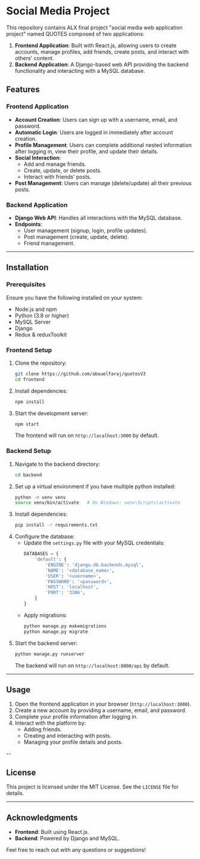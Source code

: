# Social Media Project

This repository contains ALX final project "social media web application project" named QUOTES composed of two applications:

1. **Frontend Application**: Built with React.js, allowing users to create accounts, manage profiles, add friends, create posts, and interact with others' content.
2. **Backend Application**: A Django-based web API providing the backend functionality and interacting with a MySQL database.

## Features

### Frontend Application
- **Account Creation**: Users can sign up with a username, email, and password.
- **Automatic Login**: Users are logged in immediately after account creation.
- **Profile Management**: Users can complete additional nested information after logging in, view their profile, and update their details.
- **Social Interaction**:
  - Add and manage friends.
  - Create, update, or delete posts.
  - Interact with friends' posts.
- **Post Management**: Users can manage (delete/update) all their previous posts.

### Backend Application
- **Django Web API**: Handles all interactions with the MySQL database.
- **Endpoints**:
  - User management (signup, login, profile updates).
  - Post management (create, update, delete).
  - Friend management.

---

## Installation

### Prerequisites
Ensure you have the following installed on your system:
- Node.js and npm
- Python (3.8 or higher)
- MySQL Server
- Django
- Redux & reduxToolkit

### Frontend Setup
1. Clone the repository:
   ```bash
   git clone https://github.com/abouelfaraj/quotesV3
   cd frontend
   ```
2. Install dependencies:
   ```bash
   npm install
   ```
3. Start the development server:
   ```bash
   npm start
   ```
   The frontend will run on `http://localhost:3000` by default.

### Backend Setup
1. Navigate to the backend directory:
   ```bash
   cd backend
   ```
2. Set up a virtual environment if you have multiple python installed:
   ```bash
   python -m venv venv
   source venv/bin/activate   # On Windows: venv\Scripts\activate
   ```
3. Install dependencies:
   ```bash
   pip install -r requirements.txt
   ```
4. Configure the database:
   - Update the `settings.py` file with your MySQL credentials:
     ```python
     DATABASES = {
         'default': {
             'ENGINE': 'django.db.backends.mysql',
             'NAME': '<database_name>',
             'USER': '<username>',
             'PASSWORD': '<password>',
             'HOST': 'localhost',
             'PORT': '3306',
         }
     }
     ```
   - Apply migrations:
     ```bash
     python manage.py makemigrations
     python manage.py migrate
     ```
5. Start the backend server:
   ```bash
   python manage.py runserver
   ```
   The backend will run on `http://localhost:8000/api` by default.

---

## Usage

1. Open the frontend application in your browser (`http://localhost:3000`).
2. Create a new account by providing a username, email, and password.
3. Complete your profile information after logging in.
4. Interact with the platform by:
   - Adding friends.
   - Creating and interacting with posts.
   - Managing your profile details and posts.

--

## License
This project is licensed under the MIT License. See the `LICENSE` file for details.

---

## Acknowledgments
- **Frontend**: Built using React.js.
- **Backend**: Powered by Django and MySQL.

Feel free to reach out with any questions or suggestions!
